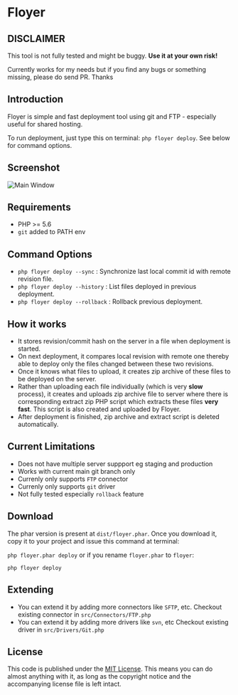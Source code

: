 # Floyer

## DISCLAIMER ##

This tool is not fully tested and might be buggy. **Use it at your own risk!**

Currently works for my needs but if you find any bugs or something missing, please do send PR. Thanks

## Introduction ##

Floyer is simple and fast deployment tool using git and FTP - especially useful for shared hosting.

To run deployment, just type this on terminal: `php floyer deploy`. See below for command options. 

## Screenshot ##

![Main Window](https://raw.github.com/sarfraznawaz2005/floyer/master/screenshot.png)

## Requirements ##

 - PHP >= 5.6
 - `git` added to PATH env
 
## Command Options ##

- `php floyer deploy --sync` : Synchronize last local commit id with remote revision file.
- `php floyer deploy --history` : List files deployed in previous deployment.
- `php floyer deploy --rollback` : Rollback previous deployment.

## How it works ##

 - It stores revision/commit hash on the server in a file when deployment is started.
 - On next deployment, it compares local revision with remote one thereby able to deploy only the files changed between these two revisions.
 - Once it knows what files to upload, it creates zip archive of these files to be deployed on the server.
 - Rather than uploading each file individually (which is very **slow** process), it creates and uploads zip archive file to server where there is corresponding extract zip PHP script which extracts these files **very fast**. This script is also created and uploaded by Floyer.
 - After deployment is finished, zip archive and extract script is deleted automatically.

## Current Limitations ##

- Does not have multiple server suppport eg staging and production
- Works with current main git branch only
- Currenly only supports `FTP` connector
- Currenly only supports `git` driver
- Not fully tested especially `rollback` feature

## Download ##

The phar version is present at `dist/floyer.phar`. Once you download it, copy it to your project and issue this command at terminal:

`php floyer.phar deploy` or if you rename `floyer.phar` to `floyer`:

`php floyer deploy`

## Extending ##

- You can extend it by adding more connectors like `SFTP`, etc. Checkout existing connector in `src/Connectors/FTP.php`
- You can extend it by adding more drivers like `svn`, etc Checkout existing driver in `src/Drivers/Git.php`

## License ##

This code is published under the [MIT License](http://opensource.org/licenses/MIT).
This means you can do almost anything with it, as long as the copyright notice and the accompanying license file is left intact.
